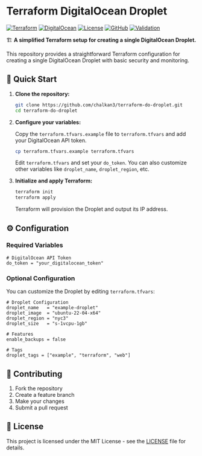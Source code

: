 # Terraform DigitalOcean Droplet

[![Terraform](https://img.shields.io/badge/Terraform-1.0+-623CE4?style=flat&logo=terraform)](https://www.terraform.io/)
[![DigitalOcean](https://img.shields.io/badge/DigitalOcean-Compatible-0080FF?style=flat&logo=digitalocean)](https://www.digitalocean.com/)
[![License](https://img.shields.io/badge/License-MIT-green.svg)](https://opensource.org/licenses/MIT)
[![GitHub](https://img.shields.io/github/license/chalkan3/terraform-do-droplet)](https://github.com/chalkan3/terraform-do-droplet/blob/master/LICENSE)
[![Validation](https://img.shields.io/badge/Terraform-Validated-success?style=flat&logo=terraform)](https://www.terraform.io/)

🏗️ **A simplified Terraform setup for creating a single DigitalOcean Droplet.**

This repository provides a straightforward Terraform configuration for creating a single DigitalOcean Droplet with basic security and monitoring.

## 🚀 Quick Start

1.  **Clone the repository:**
    ```bash
    git clone https://github.com/chalkan3/terraform-do-droplet.git
    cd terraform-do-droplet
    ```

2.  **Configure your variables:**

    Copy the `terraform.tfvars.example` file to `terraform.tfvars` and add your DigitalOcean API token.
    ```bash
    cp terraform.tfvars.example terraform.tfvars
    ```
    Edit `terraform.tfvars` and set your `do_token`. You can also customize other variables like `droplet_name`, `droplet_region`, etc.

3.  **Initialize and apply Terraform:**
    ```bash
    terraform init
    terraform apply
    ```

    Terraform will provision the Droplet and output its IP address.

## ⚙️ Configuration

### Required Variables
```hcl
# DigitalOcean API Token
do_token = "your_digitalocean_token"
```

### Optional Configuration
You can customize the Droplet by editing `terraform.tfvars`:
```hcl
# Droplet Configuration
droplet_name   = "example-droplet"
droplet_image  = "ubuntu-22-04-x64"
droplet_region = "nyc3"
droplet_size   = "s-1vcpu-1gb"

# Features
enable_backups = false

# Tags
droplet_tags = ["example", "terraform", "web"]
```

## 🤝 Contributing

1. Fork the repository
2. Create a feature branch
3. Make your changes
4. Submit a pull request

## 📝 License

This project is licensed under the MIT License - see the [LICENSE](LICENSE) file for details.